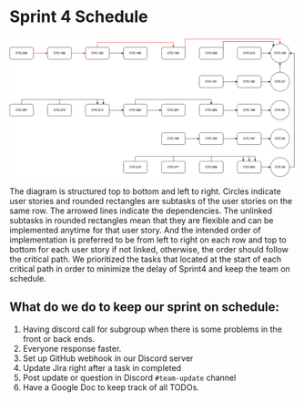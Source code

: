 # Sprint 4 Schedule

![schedule](./schedule.png)

The diagram is structured top to bottom and left to right. Circles indicate user
stories and rounded rectangles are subtasks of the user stories on the same row.
The arrowed lines indicate the dependencies.  The
unlinked subtasks in rounded rectangles mean that they are flexible and can be
implemented anytime for that user story. And the intended order of
implementation is preferred to be from left to right on each row and top to
bottom for each user story if not linked, otherwise, the order should follow the
critical path. We prioritized the tasks that located at the start of each
critical path in order to minimize the delay of Sprint4 and keep the team on
schedule.


## What do we do to keep our sprint on schedule:

1. Having discord call for subgroup when there is some problems in the front or back ends.
2. Everyone response faster.
3. Set up GitHub webhook in our Discord server
4. Update Jira right after a task in completed
5. Post update or question in Discord `#team-update` channel
6. Have a Google Doc to keep track of all TODOs.